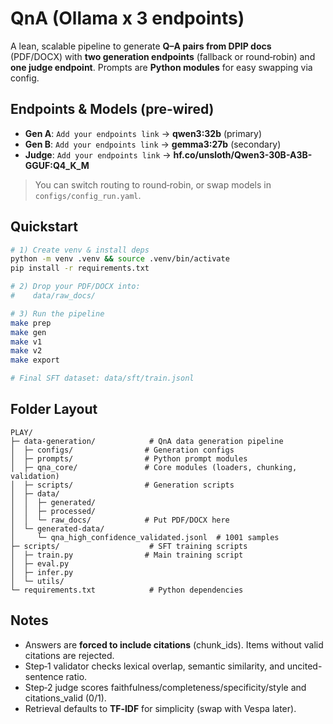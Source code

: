 # QnA (Ollama x 3 endpoints)

A lean, scalable pipeline to generate **Q–A pairs from DPIP docs** (PDF/DOCX) with **two generation endpoints** (fallback or round‑robin) and **one judge endpoint**. 
Prompts are **Python modules** for easy swapping via config.

## Endpoints & Models (pre-wired)
- **Gen A**: `Add your endpoints link` → **qwen3:32b** (primary)
- **Gen B**: `Add your endpoints link` → **gemma3:27b** (secondary)
- **Judge**: `Add your endpoints link` → **hf.co/unsloth/Qwen3-30B-A3B-GGUF:Q4_K_M**

> You can switch routing to round‑robin, or swap models in `configs/config_run.yaml`.

## Quickstart
```bash
# 1) Create venv & install deps
python -m venv .venv && source .venv/bin/activate
pip install -r requirements.txt

# 2) Drop your PDF/DOCX into:
#    data/raw_docs/

# 3) Run the pipeline
make prep
make gen
make v1
make v2
make export

# Final SFT dataset: data/sft/train.jsonl
```

## Folder Layout
```
PLAY/  
├─ data-generation/            # QnA data generation pipeline
│  ├─ configs/                # Generation configs
│  ├─ prompts/                # Python prompt modules
│  ├─ qna_core/               # Core modules (loaders, chunking, validation)
│  ├─ scripts/                # Generation scripts
│  ├─ data/
│  │  ├─ generated/
│  │  ├─ processed/
│  │  └─ raw_docs/            # Put PDF/DOCX here
│  └─ generated-data/
│     └─ qna_high_confidence_validated.jsonl  # 1001 samples
├─ scripts/                    # SFT training scripts
│  ├─ train.py                # Main training script
│  ├─ eval.py
│  ├─ infer.py
│  └─ utils/
└─ requirements.txt            # Python dependencies
```

## Notes
- Answers are **forced to include citations** (chunk_ids). Items without valid citations are rejected.
- Step‑1 validator checks lexical overlap, semantic similarity, and uncited-sentence ratio.
- Step‑2 judge scores faithfulness/completeness/specificity/style and citations_valid (0/1).
- Retrieval defaults to **TF‑IDF** for simplicity (swap with Vespa later).
